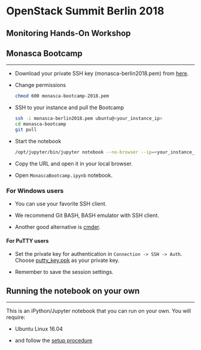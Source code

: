# OpenStack Summit Berlin 2018

## Monitoring Hands-On Workshop

## Monasca Bootcamp

---

* Download your private SSH key (monasca-berlin2018.pem) from
  [here](https://chaconpiza.com/monasca-berlin2018.pem).

* Change permissions

    ```bash
    chmod 600 monasca-bootcamp-2018.pem
    ```

* SSH to your instance and pull the Bootcamp

    ```bash
    ssh -i monasca-berlin2018.pem ubuntu@<your_instance_ip>
    cd monasca-bootcamp
    git pull
   ```

* Start the notebook

    ```bash
    /opt/jupyter/bin/jupyter notebook --no-browser --ip=<your_instance_ip>  --port=8889 --notebook-dir .
   ```

* Copy the URL and open it in your local browser.

* Open `MonascaBootcamp.ipynb` notebook.

### For Windows users

* You can use your favorite SSH client.

* We recommend Git BASH, BASH emulator with SSH client.

* Another good alternative is [cmder](http://cmder.net/).

#### For PuTTY users

* Set the private key for authentication in `Connection -> SSH -> Auth`.
  Choose [putty_key.ppk](https://chaconpiza.com/putty_key.ppk) as your private key.

* Remember to save the session settings.

## Running the notebook on your own

---

This is an iPython/Jupyter notebook that you can run on your own.
You will require:

* Ubuntu Linux 16.04

* and follow the [setup procedure](/setup/README.md)
